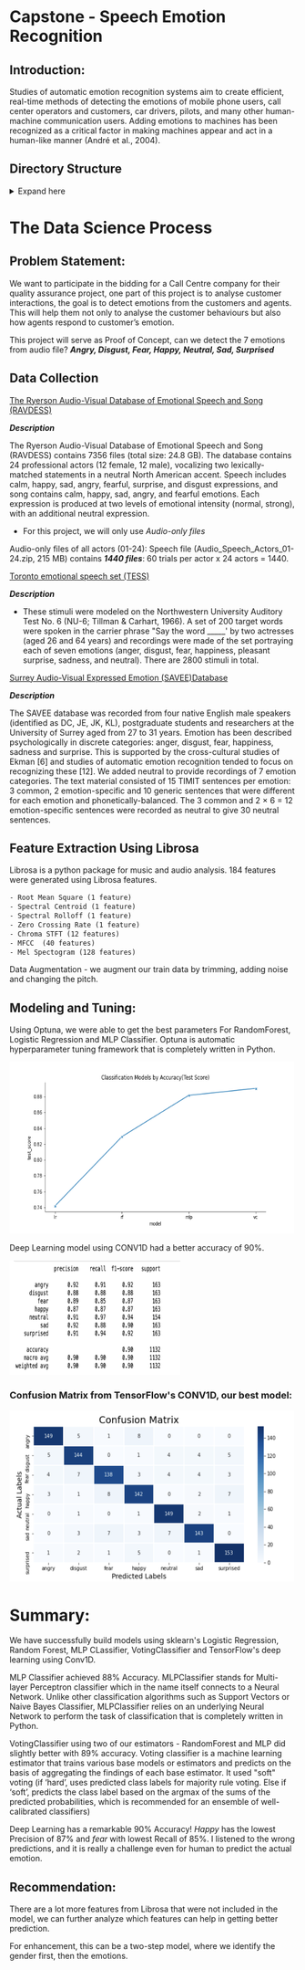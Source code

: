 # Capstone - Speech Emotion Recognition


## Introduction:

Studies of automatic emotion recognition systems aim to create efficient, real-time methods of detecting the emotions of mobile phone users, call center operators and customers, car drivers, pilots, and many other human-machine communication users. Adding emotions to machines has been recognized as a critical factor in making machines appear and act in a human-like manner (André et al., 2004).



## Directory Structure
<details>
  <summary>Expand here</summary>

```
Capstone - Speech Emotion Recognition
|__ 01-A EDA_VoiceSentiment-RAVDESS.ipynb
|__ 01-B EDA_VoiceSentiment-TESS.ipynb
|__ 01-C EDA_VoiceSentiment-SAVEES.ipynb
|__ 02 VoiceSentiment-Feature_Extraction.ipynb
|__ 03-A SER_TraditionalML.ipynb
|__ 03-B SER_DeepLearning.ipynb
|__ 04-A VotingClass_Post-Model Testing.ipynb
|__ 04-B TF_Post-Model Testing.ipynb
|__ datasets
|   |__ train.csv      
|   |__ test.csv              
|__ README.md
|__ requirement.txt
```
</details>

# The Data Science Process

## Problem Statement:

We want to participate in the bidding for a Call Centre company for their quality assurance project, one part of this project is to analyse customer interactions,  the goal is to  detect emotions from  the customers and agents. This will help them  not only to analyse the customer behaviours but also how agents respond to customer’s emotion. 


This  project will serve as Proof of Concept, can we detect the 7 emotions from audio file?  ***Angry,  Disgust, Fear, Happy, Neutral, Sad, Surprised***

## Data Collection

[The Ryerson Audio-Visual Database of Emotional Speech and Song (RAVDESS)](https://zenodo.org/record/1188976#.YmlBpS8RoTs)

***Description***

The Ryerson Audio-Visual Database of Emotional Speech and Song (RAVDESS) contains 7356 files (total size: 24.8 GB). The database contains 24 professional actors (12 female, 12 male), vocalizing two lexically-matched statements in a neutral North American accent. Speech includes calm, happy, sad, angry, fearful, surprise, and disgust expressions, and song contains calm, happy, sad, angry, and fearful emotions. Each expression is produced at two levels of emotional intensity (normal, strong), with an additional neutral expression.

- For this project, we will only use *Audio-only files*

Audio-only files of all actors (01-24):
Speech file (Audio_Speech_Actors_01-24.zip, 215 MB) contains ***1440 files***: 60 trials per actor x 24 actors = 1440. 



[Toronto emotional speech set (TESS)](https://tspace.library.utoronto.ca/handle/1807/24487)

***Description***

- These stimuli were modeled on the Northwestern University Auditory Test No. 6 (NU-6; Tillman & Carhart, 1966). A set of 200 target words were spoken in the carrier phrase "Say the word _____' by two actresses (aged 26 and 64 years) and recordings were made of the set portraying each of seven emotions (anger, disgust, fear, happiness, pleasant surprise, sadness, and neutral). There are 2800 stimuli in total.


[Surrey Audio-Visual Expressed Emotion (SAVEE)Database](http://personal.ee.surrey.ac.uk/Personal/P.Jackson/SAVEE/Database.html)

***Description***

The SAVEE database was recorded from four native English male speakers (identified as DC, JE, JK, KL), postgraduate students and researchers at the University of Surrey aged from 27 to 31 years. Emotion has been described psychologically in discrete categories: anger, disgust, fear, happiness, sadness and surprise. This is supported by the cross-cultural studies of Ekman [6] and studies of automatic emotion recognition tended to focus on recognizing these [12]. We added neutral to provide recordings of 7 emotion categories. The text material consisted of 15 TIMIT sentences per emotion: 3 common, 2 emotion-specific and 10 generic sentences that were different for each emotion and phonetically-balanced. The 3 common and 2 × 6 = 12 emotion-specific sentences were recorded as neutral to give 30 neutral sentences. 


## Feature Extraction Using Librosa

Librosa is a python package for music and audio analysis. 184 features were generated using Librosa features.

       
    - Root Mean Square (1 feature)
    - Spectral Centroid (1 feature)
    - Spectral Rolloff (1 feature)
    - Zero Crossing Rate (1 feature)
    - Chroma STFT (12 features) 
    - MFCC  (40 features)
    - Mel Spectogram (128 features)

Data Augmentation - we augment our train data by trimming, adding noise and changing the pitch.


## Modeling and Tuning:

Using Optuna, we were able to get the best parameters For RandomForest, Logistic Regression and MLP Classifier.
Optuna is  automatic hyperparameter tuning framework that is completely written in Python.


<img  src="image/accuracy.png" width=500 height=300/>


Deep Learning model using CONV1D had a better accuracy of 90%.

<img  src="image/classifications.png" width=300 height=200/>


### Confusion Matrix from TensorFlow's CONV1D, our best model:


<img  src="image/conf_matrix_ser.png" width=500 height=300/>



# Summary:

We have successfully build  models using sklearn's Logistic Regression, Random Forest, MLP CLassifier, VotingClassifier and TensorFlow's deep learning using Conv1D.

MLP Classifier achieved  88% Accuracy. MLPClassifier stands for Multi-layer Perceptron classifier which in the name itself connects to a Neural Network. Unlike other classification algorithms such as Support Vectors or Naive Bayes Classifier, MLPClassifier relies on an underlying Neural Network to perform the task of classification that is completely written in Python.

VotingClassifier using two of our estimators -  RandomForest and MLP did slightly better with 89% accuracy. Voting classifier is a machine learning estimator that trains various base models or estimators and predicts on the basis of aggregating the findings of each base estimator. It used "soft" voting (if ‘hard’, uses predicted class labels for majority rule voting. Else if ‘soft’, predicts the class label based on the argmax of the sums of the predicted probabilities, which is recommended for an ensemble of well-calibrated classifiers)


Deep Learning has a remarkable 90% Accuracy! *Happy* has the lowest Precision of 87% and *fear* with lowest Recall of 85%. I listened to the wrong predictions, and it is really a challenge even for human to predict the actual emotion.



## Recommendation:

There are a lot more features from Librosa that were not included in the model, we can further analyze which features can help in getting better prediction.

For enhancement, this can be a two-step model, where we identify the gender first, then the emotions.





